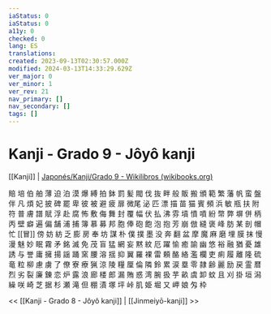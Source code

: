 ```yaml
---
iaStatus: 0
iaStatus: 0
a11y: 0
checked: 0
lang: ES
translations: 
created: 2023-09-13T02:30:57.000Z
modified: 2024-03-13T14:33:29.629Z
ver_major: 0
ver_minor: 1
ver_rev: 21
nav_primary: []
nav_secondary: []
tags: []
---
```

# Kanji - Grado 9 - Jôyô kanji

[[Kanji]] | [Japonés/Kanji/Grado 9 - Wikilibros (wikibooks.org)](https://es.wikibooks.org/wiki/Japon%C3%A9s/Kanji/Grado_9)

賠 培 伯 舶 薄 迫 泊 漠 爆 縛 拍 鉢 罰 髪 閥 伐 抜 畔 般 販 搬 頒 範 繁 藩 帆 蛮 盤 伴 凡 煩 妃 披 碑 罷 卑 彼 被 避 疲 扉 微尾 泌 匹 漂 描 苗 猫 賓 頻 浜 敏 瓶 扶 附 符 普 膚 譜 賦 浮 赴 腐 怖 敷 侮 舞 封 覆 幅 伏 払 沸 雰 墳 憤 噴 紛 幣 弊 塀 併 柄 丙 壁 癖 遍 偏 舗 浦 捕 簿 慕 募 邦 胞 俸 砲 飽 泡 抱 芳 崩 倣 縫 褒 峰 肪 某 剖 帽 忙 [[冒]] 傍 妨 紡 乏 膨 房 奉 坊 謀 朴 僕 撲 墨 没 奔 翻 盆 摩 魔 麻 磨 埋 膜 抹 慢 漫 魅 妙 眠 霧 矛 銘 滅 免 茂 盲 猛 網 妄 黙 紋 厄 躍 愉 癒 諭 幽 悠 裕 融 猶 憂 雄 誘 与 誉 庸 擁 揚 謡 踊 窯 腰 溶 揺 抑 翼 羅 裸 雷 頼 酪 絡 濫 欄 吏 痢 履 離 隆 硫 竜 粒 柳 慮 虜 了 僚 寮 療 猟 涼 陵 糧 厘 倫 隣 鈴 累 涙 塁 零 隷 齢 麗 励 戻 霊 暦 烈 劣 裂 廉 錬 恋 炉 露 浪 廊 楼 郎 漏 賄 惑 湾 腕 扱 芋 畝 虞 卸 蚊 且 刈 掛 垣 潟 繰 咲 崎 芝 据 杉 瀬 滝 但 棚 漬 塚 坪 峠 肌 姫 堀 又 岬 娘 匁 枠

<< [[Kanji - Grado 8 - Jôyô kanji]] | [[Jinmeiyō-kanji]] >>
